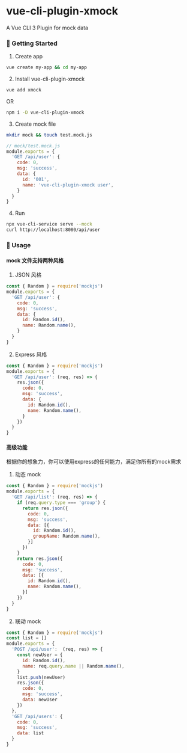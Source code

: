 # vue-cli-plugin-xmock
A Vue CLI 3 Plugin for mock data

### 🚗 Getting Started
1. Create app
```bash
vue create my-app && cd my-app
```
2. Install vue-cli-plugin-xmock
```bash
vue add xmock
```
OR
```bash
npm i -D vue-cli-plugin-xmock
```
3. Create mock file
```bash
mkdir mock && touch test.mock.js
```
```javascript
// mock/test.mock.js
module.exports = {
  'GET /api/user': {
    code: 0,
    msg: 'success',
    data: {
      id: '001',
      name: 'vue-cli-plugin-xmock user',
    }
  }
}
```
4. Run
```bash
npx vue-cli-service serve --mock
curl http://localhost:8080/api/user
```

### 🚀 Usage
#### mock 文件支持两种风格
1. JSON 风格
```javascript
const { Random } = require('mockjs')
module.exports = {
  'GET /api/user': {
    code: 0,
    msg: 'success',
    data: {
      id: Random.id(),
      name: Random.name(),
    }
  }
}
```
2. Express 风格
```javascript
const { Random } = require('mockjs')
module.exports = {
  'GET /api/user': (req, res) => {
    res.json({
      code: 0,
      msg: 'success',
      data: {
        id: Random.id(),
        name: Random.name(),
      }
    })
  }
}
```

#### 高级功能
根据你的想象力，你可以使用express的任何能力，满足你所有的mock需求
1. 动态 mock
```javascript
const { Random } = require('mockjs')
module.exports = {
  'GET /api/list': (req, res) => {
    if (req.query.type === 'group') {
      return res.json({
        code: 0,
        msg: 'success',
        data: [{
          id: Random.id(),
          groupName: Random.name(),
        }]
      })
    }
    return res.json({
      code: 0,
      msg: 'success',
      data: [{
        id: Random.id(),
        name: Random.name(),
      }]
    })
  }
}
```

2. 联动 mock
```javascript
const { Random } = require('mockjs')
const list = []
module.exports = {
  'POST /api/user':  (req, res) => {
    const newUser = {
      id: Random.id(),
      name: req.query.name || Random.name(),
    }
    list.push(newUser)
    res.json({
      code: 0,
      msg: 'success',
      data: newUser
    })
  },
  'GET /api/users': {
    code: 0,
    msg: 'success',
    data: list
  }
}
```